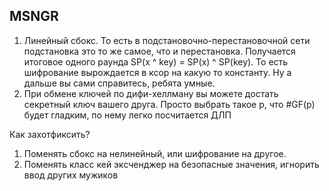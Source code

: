 ## MSNGR 

1) Линейный сбокс. То есть в подстановочно-перестановочной сети подстановка это то же самое, что и перестановка. Получается итоговое одного раунда SP(x ^ key) = SP(x) ^ SP(key). То есть шифрование вырождается в ксор на какую то константу. Ну а дальше вы сами справитесь, ребята умные. 
2) При обмене ключей по дифи-хеллману вы можете достать секретный ключ вашего друга. Просто выбрать такое p, что #GF(p) будет гладким, по нему легко посчитается ДЛП

Как захотфиксить? 
1) Поменять сбокс на нелинейный, или шифрование на другое.
2) Поменять класс кей эксченджер на безопасные значения, игнорить ввод других мужиков
